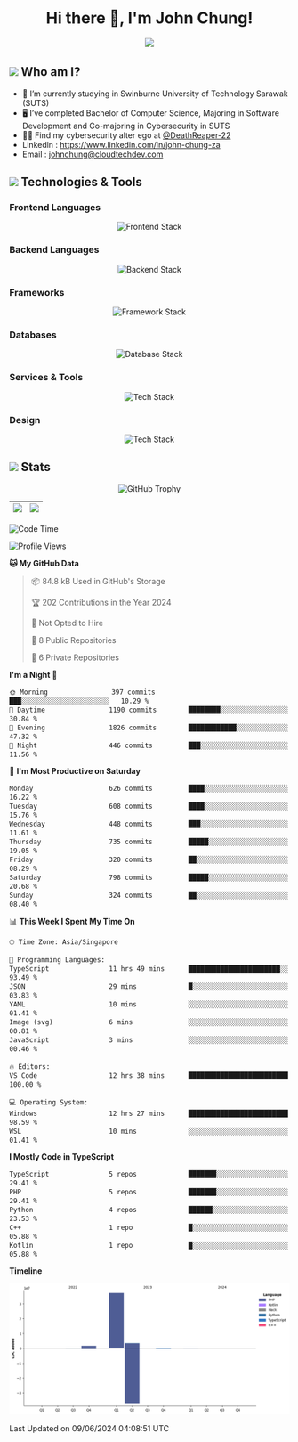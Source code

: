 <h1 align="center">Hi there 👋, I'm John Chung!</h1>
<p align="center"><img src="https://komarev.com/ghpvc/?username=johnchung2002&style=plastic"></p>

## <img src="https://media.giphy.com/media/ZEUODEtQiUZWGg6IHR/giphy.gif" width="40px"/> Who am I?
- 🌱 I’m currently studying in Swinburne University of Technology Sarawak (SUTS)
- 🖥️ I’ve completed Bachelor of Computer Science, Majoring in Software Development and Co-majoring in Cybersecurity in SUTS
- 🐱‍💻 Find my cybersecurity alter ego at [@DeathReaper-22](https://github.com/DeathReaper-22)
- Linkedln : <a href="https://www.linkedin.com/in/john-chung-za" target="_blank">https://www.linkedin.com/in/john-chung-za</a>
- Email : <a href="mailto:johnchung@cloudtechdev.com" target="_blank">johnchung@cloudtechdev.com</a>

## <img src="https://media.giphy.com/media/ICOgUNjpvO0PC/giphy.gif" width="40px"/> Technologies & Tools

### Frontend Languages

<p align="center"><img src="https://skillicons.dev/icons?i=html,css,js,ts,wasm,tailwind,bootstrap,sass,jquery&perline=10" alt="Frontend Stack" /> </p>

### Backend Languages

<p align="center"><img src="https://skillicons.dev/icons?i=nodejs,dotnet,python,c,cs,cpp,arduino,ruby&perline=10" alt="Backend Stack" /></p>

### Frameworks

<p align="center"><img src="https://skillicons.dev/icons?i=react,angular,next,flask,laravel&perline=10" alt="Framework Stack" /></p>

### Databases

<p align="center"><img src="https://skillicons.dev/icons?i=mongodb,mysql,postgres,firebase&perline=10" alt="Database Stack" /> </p>

### Services & Tools

<p align="center"><img src="https://skillicons.dev/icons?i=git,github,visualstudio,vscode,androidstudio,postman,docker,cloudflare,aws,gcp,azure,vercel&perline=10" alt="Tech Stack" /> </p>

### Design

<p align="center"><img src="https://skillicons.dev/icons?i=ps,ai,pr,xd,figma&perline=10" alt="Tech Stack" /> </p>

## <img src="https://media.giphy.com/media/uhWLu2lsU0rfLiwYlI/giphy.gif" width="40px" /> Stats

<p align="center">
  <img alt="GitHub Trophy" src="https://github-profile-trophy.vercel.app/?username=johnchung2002&theme=darkhub&row=5&column=4&margin-w=10&margin-h=10" />
</p>

| <img src="https://github-readme-stats.vercel.app/api?username=johnchung2002&show_icons=true&theme=dark&count_private=true"/> | <img src="https://github-readme-streak-stats.herokuapp.com/?user=johnchung2002&theme=dark&count_private=true"/> |
| ------------------------------------------------------------------------------------------------------------------------- | ------------------------------------------------------------------------------------------------------------ |

<!--START_SECTION:waka-->
![Code Time](http://img.shields.io/badge/Code%20Time-50%20hrs%2043%20mins-blue)

![Profile Views](http://img.shields.io/badge/Profile%20Views-0-blue)

**🐱 My GitHub Data** 

> 📦 84.8 kB Used in GitHub's Storage 
 > 
> 🏆 202 Contributions in the Year 2024
 > 
> 🚫 Not Opted to Hire
 > 
> 📜 8 Public Repositories 
 > 
> 🔑 6 Private Repositories 
 > 
**I'm a Night 🦉** 

```text
🌞 Morning                397 commits         ███░░░░░░░░░░░░░░░░░░░░░░   10.29 % 
🌆 Daytime                1190 commits        ████████░░░░░░░░░░░░░░░░░   30.84 % 
🌃 Evening                1826 commits        ████████████░░░░░░░░░░░░░   47.32 % 
🌙 Night                  446 commits         ███░░░░░░░░░░░░░░░░░░░░░░   11.56 % 
```
📅 **I'm Most Productive on Saturday** 

```text
Monday                   626 commits         ████░░░░░░░░░░░░░░░░░░░░░   16.22 % 
Tuesday                  608 commits         ████░░░░░░░░░░░░░░░░░░░░░   15.76 % 
Wednesday                448 commits         ███░░░░░░░░░░░░░░░░░░░░░░   11.61 % 
Thursday                 735 commits         █████░░░░░░░░░░░░░░░░░░░░   19.05 % 
Friday                   320 commits         ██░░░░░░░░░░░░░░░░░░░░░░░   08.29 % 
Saturday                 798 commits         █████░░░░░░░░░░░░░░░░░░░░   20.68 % 
Sunday                   324 commits         ██░░░░░░░░░░░░░░░░░░░░░░░   08.40 % 
```


📊 **This Week I Spent My Time On** 

```text
🕑︎ Time Zone: Asia/Singapore

💬 Programming Languages: 
TypeScript               11 hrs 49 mins      ███████████████████████░░   93.49 % 
JSON                     29 mins             █░░░░░░░░░░░░░░░░░░░░░░░░   03.83 % 
YAML                     10 mins             ░░░░░░░░░░░░░░░░░░░░░░░░░   01.41 % 
Image (svg)              6 mins              ░░░░░░░░░░░░░░░░░░░░░░░░░   00.81 % 
JavaScript               3 mins              ░░░░░░░░░░░░░░░░░░░░░░░░░   00.46 % 

🔥 Editors: 
VS Code                  12 hrs 38 mins      █████████████████████████   100.00 % 

💻 Operating System: 
Windows                  12 hrs 27 mins      █████████████████████████   98.59 % 
WSL                      10 mins             ░░░░░░░░░░░░░░░░░░░░░░░░░   01.41 % 
```

**I Mostly Code in TypeScript** 

```text
TypeScript               5 repos             ███████░░░░░░░░░░░░░░░░░░   29.41 % 
PHP                      5 repos             ███████░░░░░░░░░░░░░░░░░░   29.41 % 
Python                   4 repos             ██████░░░░░░░░░░░░░░░░░░░   23.53 % 
C++                      1 repo              █░░░░░░░░░░░░░░░░░░░░░░░░   05.88 % 
Kotlin                   1 repo              █░░░░░░░░░░░░░░░░░░░░░░░░   05.88 % 
```



**Timeline**

![Lines of Code chart](https://raw.githubusercontent.com/JohnChung2002/JohnChung2002/main/assets/bar_graph.png)


 Last Updated on 09/06/2024 04:08:51 UTC
<!--END_SECTION:waka-->
